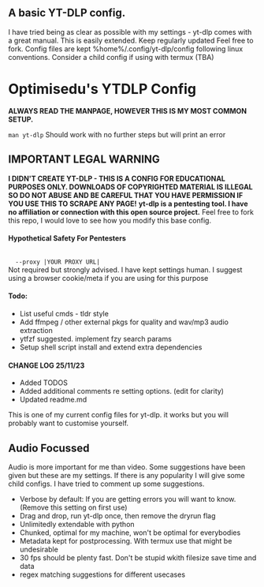 ## A basic YT-DLP config.

I have tried being as clear as possible with my settings - yt-dlp comes with a great manual. This is easily extended.
Keep regularly updated
Feel free to fork.
Config files are kept %home%/.config/yt-dlp/config following linux conventions. Consider a child config if using with termux (TBA)


<h1> Optimisedu's YTDLP Config </h1>
<strong> ALWAYS READ THE MANPAGE, HOWEVER THIS IS MY MOST COMMON SETUP.</strong>                                               

<code>man yt-dlp</code> 
Should work with no further steps but will print an error

## IMPORTANT LEGAL WARNING 
<strong>I DIDN'T CREATE YT-DLP - THIS IS A CONFIG FOR EDUCATIONAL PURPOSES ONLY. DOWNLOADS OF COPYRIGHTED MATERIAL IS ILLEGAL SO DO NOT ABUSE AND BE CAREFUL THAT YOU HAVE PERMISSION IF YOU USE THIS TO SCRAPE ANY PAGE!</strong>
<strong>yt-dlp is a pentesting tool. I have no affiliation or connection with this open source project.</strong>
Feel free to fork this repo, I would love to see how you modify this base config. 

#### Hypothetical Safety For Pentesters
<code>
  --proxy |YOUR PROXY URL|
</code>
Not required but strongly advised. I have kept settings human. I suggest using a browser cookie/meta if you are using for this purpose

#### Todo:
 - List useful cmds - tldr style
 - Add ffmpeg / other external pkgs for quality and wav/mp3 audio extraction
 - ytfzf suggested. implement fzy search params
 - Setup shell script install and extend extra dependencies 

#### CHANGE LOG 25/11/23

 - Added TODOS
 - Added additional comments re setting options. (edit for clarity)
 - Updated readme.md


This is one of my current config files for yt-dlp. it works but you will probably want to customise yourself.

## Audio Focussed

Audio is more important for me than video. Some suggestions have been given but these are my settings. If there is any popularity I will give some child configs. I have tried to comment up some suggestions.

- Verbose by default: If you are getting errors you will want to know. (Remove this setting on first use)
- Drag and drop, run yt-dlp once, then remove the dryrun flag
- Unlimitedly extendable with python
- Chunked, optimal for my machine, won't be optimal for everybodies
- Metadata kept for postprocessing. With termux use that might be undesirable
- 30 fps should be plenty fast. Don't be stupid wkith filesize save time and data
- regex matching suggestions for different usecases

